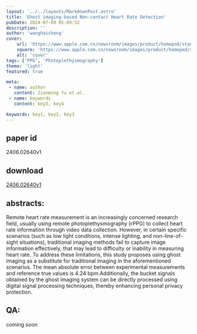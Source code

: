 ```yaml
---
layout: '../../layouts/MarkdownPost.astro'
title: 'Ghost imaging-based Non-contact Heart Rate Detection'
pubDate: 2024-07-09 05:09:52
description: ''
author: 'wanghaisheng'
cover:
    url: 'https://www.apple.com.cn/newsroom/images/product/homepod/standard/Apple-HomePod-hero-230118_big.jpg.large_2x.jpg'
    square: 'https://www.apple.com.cn/newsroom/images/product/homepod/standard/Apple-HomePod-hero-230118_big.jpg.large_2x.jpg'
    alt: 'cover'
tags: ['PPG', 'Photoplethysmography'] 
theme: 'light'
featured: true

meta:
 - name: author
   content: Jianming Yu et.al.
 - name: keywords
   content: key3, key4

keywords: key1, key2, key3
---
```


## paper id
2406.02640v1
## download
[2406.02640v1](http://arxiv.org/abs/2406.02640v1)
## abstracts:
Remote heart rate measurement is an increasingly concerned research field, usually using remote photoplethysmography (rPPG) to collect heart rate information through video data collection. However, in certain specific scenarios (such as low light conditions, intense lighting, and non-line-of-sight situations), traditional imaging methods fail to capture image information effectively, that may lead to difficulty or inability in measuring heart rate. To address these limitations, this study proposes using ghost imaging as a substitute for traditional imaging in the aforementioned scenarios. The mean absolute error between experimental measurements and reference true values is 4.24 bpm.Additionally, the bucket signals obtained by the ghost imaging system can be directly processed using digital signal processing techniques, thereby enhancing personal privacy protection.
## QA:
coming soon
